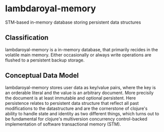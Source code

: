 # lambdaroyal-memory
STM-based in-memory database storing persistent data structures

## Classification

lambdaroyal-memory is a in-memory database, that primarily recides in the volatile main memory. Either occasionally or always write operations are flushed to a persistent backup storage.

## Conceptual Data Model

lambdaroyal-memory stores user data as key/value pairs, where the key is an orderable literal and the value is an arbitrary document. More precisily the document is at least immutable and optional persistent. Here persistence relates to persistent data structure that reflect all past modifications to the datastructure and are the cornerstone of clojure's ability to handle state and identity as two different things, which turns out to be fundamental for clojure's multiversion concurrency control-backed implementation of software transactional memory (STM).
